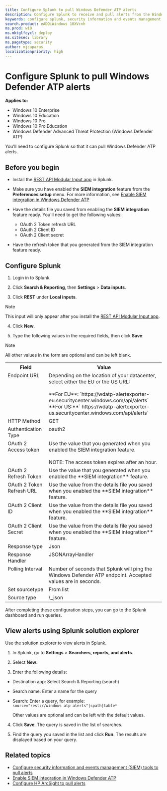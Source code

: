 ```yaml
---
title: Configure Splunk to pull Windows Defender ATP alerts
description: Configure Splunk to receive and pull alerts from the Windows Defender ATP portal.
keywords: configure splunk, security information and events management tools, splunk
search.product: eADQiWindows 10XVcnh
ms.prod: w10
ms.mktglfcycl: deploy
ms.sitesec: library
ms.pagetype: security
author: mjcaparas
localizationpriority: high
---
```


# Configure Splunk to pull Windows Defender ATP alerts

**Applies to:**

- Windows 10 Enterprise
- Windows 10 Education
- Windows 10 Pro
- Windows 10 Pro Education
- Windows Defender Advanced Threat Protection (Windows Defender ATP)

You'll need to configure Splunk so that it can pull Windows Defender ATP alerts.

## Before you begin

- Install the [REST API Modular Input app](https://splunkbase.splunk.com/app/1546/) in Splunk.
- Make sure you have enabled the **SIEM integration** feature from the **Preferences setup** menu. For more information, see [Enable SIEM integration in Windows Defender ATP](enable-siem-integration-windows-defender-advanced-threat-protection.md)

- Have the details file you saved from enabling the **SIEM integration** feature ready. You'll need to get the following values:
  - OAuth 2 Token refresh URL
  - OAuth 2 Client ID
  - OAuth 2 Client secret

- Have the refresh token that you generated from the SIEM integration feature ready.

## Configure Splunk

1. Login in to Splunk.

2. Click **Search & Reporting**, then **Settings** > **Data inputs**.

3. Click **REST** under **Local inputs**.

  > [!NOTE]
  > This input will only appear after you install the [REST API Modular Input app](https://splunkbase.splunk.com/app/1546/).

4. Click **New**.

5. Type the following values in the required fields, then click **Save**:

  > [!NOTE]
  > All other values in the form are optional and can be left blank.

  <table>
  <tbody style="vertical-align:top;">
  <tr>
  <th>Field</th>
  <th>Value</th>
  </tr>
  <tr>
  <td>Endpoint URL</td>
  <td>Depending on the location of your datacenter, select either the EU or the US URL: </br></br> **For EU**:  `https://wdatp-alertexporter-eu.securitycenter.windows.com/api/alerts`</br>**For US:**` https://wdatp-alertexporter-us.securitycenter.windows.com/api/alerts`
  </tr>
  <tr>
  <td>HTTP Method</td>
  <td>GET</td>
  </tr>
  <td>Authentication Type</td>
  <td>oauth2</td>
  <tr>
  <td>OAuth 2 Access token</td>
  <td>Use the value that you generated when you enabled the SIEM integration feature. </br></br> NOTE: The access token expires after an hour. </td>
  </tr>
  <tr>
  <td>OAuth 2 Refresh Token</td>
  <td>Use the value that you generated when you enabled the **SIEM integration** feature.</td>
  </tr>
  <tr>
  <td>OAuth 2 Token Refresh URL</td>
  <td>Use the value from the details file you saved when you enabled the **SIEM integration** feature.</td>
  </tr>
  <tr>
  <td>OAuth 2 Client ID</td>
  <td>Use the value from the details file you saved when you enabled the **SIEM integration** feature.</td>
  </tr>
  <tr>
  <td>OAuth 2 Client Secret</td>
  <td>Use the value from the details file you saved when you enabled the **SIEM integration** feature.</td>
  </tr>
  <tr>
  <td>Response type</td>
  <td>Json</td>
  </tr>
  <tr>
  <td>Response Handler</td>
  <td>JSONArrayHandler</td>
  </tr>
  <tr>
  <td>Polling Interval</td>
  <td>Number of seconds that Splunk will ping the Windows Defender ATP endpoint. Accepted values are in seconds.</td>
  </tr>
  <tr>
  <td>Set sourcetype</td>
  <td>From list</td>
  </tr>
  <tr>
  <td>Source type</td>
  <td>\_json</td>
  </tr>
  </tr>
  </table>

After completing these configuration steps, you can go to the Splunk dashboard and run queries.

## View alerts using Splunk solution explorer
Use the solution explorer to view alerts in Splunk.

1. In Splunk, go to **Settings** > **Searchers, reports, and alerts**.

2. Select **New**.

3. Enter the following details:
  - Destination app: Select Search & Reporting (search)
  - Search name: Enter a name for the query
  - Search: Enter a query, for example:</br>
    `source="rest://windows atp alerts"|spath|table*`

    Other values are optional and can be left with the default values.
4. Click **Save**. The query is saved in the list of searches.

5. Find the query you saved in the list and click **Run**. The results are displayed based on your query.


## Related topics
- [Configure security information and events management (SIEM) tools to pull alerts](configure-siem-windows-defender-advanced-threat-protection.md)
- [Enable SIEM integration in Windows Defender ATP](enable-siem-integration-windows-defender-advanced-threat-protection.md)
- [Configure HP ArcSight to pull alerts](configure-arcsight-windows-defender-advanced-threat-protection.md)
